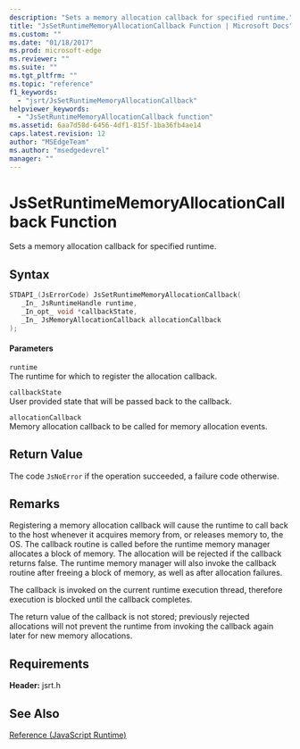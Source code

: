 ```yaml
---
description: "Sets a memory allocation callback for specified runtime."
title: "JsSetRuntimeMemoryAllocationCallback Function | Microsoft Docs"
ms.custom: ""
ms.date: "01/18/2017"
ms.prod: microsoft-edge
ms.reviewer: ""
ms.suite: ""
ms.tgt_pltfrm: ""
ms.topic: "reference"
f1_keywords: 
  - "jsrt/JsSetRuntimeMemoryAllocationCallback"
helpviewer_keywords: 
  - "JsSetRuntimeMemoryAllocationCallback function"
ms.assetid: 6aa7d58d-6456-4df1-815f-1ba36fb4ae14
caps.latest.revision: 12
author: "MSEdgeTeam"
ms.author: "msedgedevrel"
manager: ""
---
```

# JsSetRuntimeMemoryAllocationCallback Function
Sets a memory allocation callback for specified runtime.  
  
## Syntax  
  
```cpp  
STDAPI_(JsErrorCode) JsSetRuntimeMemoryAllocationCallback(  
   _In_ JsRuntimeHandle runtime,  
   _In_opt_ void *callbackState,  
   _In_ JsMemoryAllocationCallback allocationCallback  
);  
```  
  
#### Parameters  
 `runtime`  
 The runtime for which to register the allocation callback.  
  
 `callbackState`  
 User provided state that will be passed back to the callback.  
  
 `allocationCallback`  
 Memory allocation callback to be called for memory allocation events.  
  
## Return Value  
 The code `JsNoError` if the operation succeeded, a failure code otherwise.  
  
## Remarks  
 Registering a memory allocation callback will cause the runtime to call back to the host whenever it acquires memory from, or releases memory to, the OS. The callback routine is called before the runtime memory manager allocates a block of memory. The allocation will be rejected if the callback returns false. The runtime memory manager will also invoke the callback routine after freeing a block of memory, as well as after allocation failures.  
  
 The callback is invoked on the current runtime execution thread, therefore execution is blocked until the callback completes.  
  
 The return value of the callback is not stored; previously rejected allocations will not prevent the runtime from invoking the callback again later for new memory allocations.  
  
## Requirements  
 **Header:** jsrt.h  
  
## See Also  
 [Reference (JavaScript Runtime)](../chakra-hosting/reference-javascript-runtime.md)
